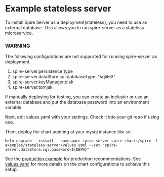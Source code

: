 # Example stateless server

To install Spire Server as a deployment(stateless), you need to use an external database. This allows you to run spire-server as a stateless microservice.

### WARNING
The following configurations are not supported for running spire-server as deployment.
1. spire-server.persistence.type
2. spire-server.dataStore.sql.databaseType: "sqlite3"
3. spire-server.keyManager.disk
4. spire-server.tornjak

If manually deploying for testing, you can create an incluster or use an external database and put the database password into an environment variable.

Next, edit values.yaml with your settings. Check it into your git repo if using one.

Then, deploy the chart pointing at your mysql instance like so:

```shell
helm upgrade --install --namespace spire-server spire charts/spire -f examples/stateless-server/values.yaml --set "spire-server.dataStore.sql.password=${DBPW}"
```

See the [production example](../production) for production recommendations.
See [values.yaml](./values.yaml) for more details on the chart configurations to achieve this setup.
